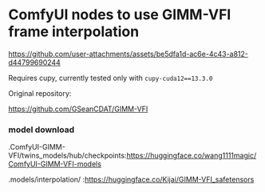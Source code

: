 # ComfyUI nodes to use GIMM-VFI frame interpolation


https://github.com/user-attachments/assets/be5dfa1d-ac6e-4c43-a812-d44799690244

Requires cupy, currently tested only with `cupy-cuda12==13.3.0`

Original repository:

https://github.com/GSeanCDAT/GIMM-VFI



### model download
.ComfyUI-GIMM-VFI/twins_models/hub/checkpoints:https://huggingface.co/wang1111magic/ComfyUI-GIMM-VFI-models

.models/interpolation/ :https://huggingface.co/Kijai/GIMM-VFI_safetensors